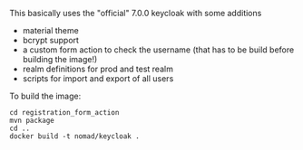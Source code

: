 This basically uses the "official" 7.0.0 keycloak with some additions

- material theme
- bcrypt support
- a custom form action to check the username (that has to be build before building the image!)
- realm definitions for prod and test realm
- scripts for import and export of all users

To build the image:
```
cd registration_form_action
mvn package
cd ..
docker build -t nomad/keycloak .
```